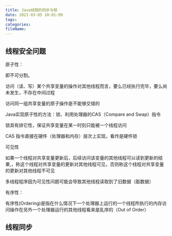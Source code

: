 ```yaml
---
title: Java线程的同步与锁
date: 2021-03-05 10:01:09
tags:
categories:
fileName:
---
```


## 线程安全问题

原子性：

即不可分割。

访问（读、写）某个共享变量的操作对其他线程而言，要么已经执行完毕，要么尚未发生，不存在中间过程

访问同一组共享变量的原子操作是不能够交错的

Java实现原子性的方法：锁、利用处理器的CAS（Compare and Swap）指令

锁具有排它性，保证共享变量在某一时刻只能被一个线程访问

CAS 指令直接在硬件（处理器和内存）层次上实现，看作是硬件锁



可见性

如果一个线程对共享变量更新后，后续访问该变量的其他线程可以读到更新的结果,，称这个线程对共享变量的更新对其他线程可见，否则称这个线程对共享变量的更新对其他线程不可见

多线程程序因为可见性问题可能会导致其他线程读取到了旧数据（脏数据）



有序性：

有序性(Ordering)是指在什么情况下一个处理器上运行的一个线程所执行的内存访问操作在另外一个处理器运行的其他线程看来是乱序的（Out of Order）



## 线程同步

